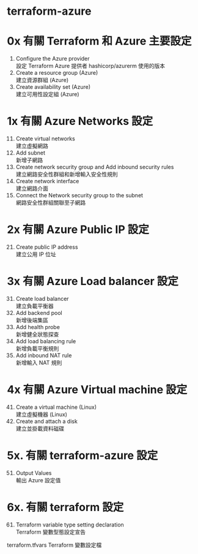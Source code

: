 # terraform-azure

# 0x 有關 Terraform 和 Azure 主要設定
  01. Configure the Azure provider  
      設定 Terraform Azure 提供者 hashicorp/azurerm 使用的版本  
  02. Create a resource group (Azure)  
      建立資源群組 (Azure)  
  03. Create availability set (Azure)  
      建立可用性設定組 (Azure)  

# 1x 有關 Azure Networks 設定  
  11. Create virtual networks  
      建立虛擬網路  
  12. Add subnet  
      新增子網路  
  13. Create network security group and Add inbound security rules  
      建立網路安全性群組和新增輸入安全性規則  
  14. Create network interface  
      建立網路介面  
  15. Connect the Network security group to the subnet  
      網路安全性群組關聯至子網路  

# 2x 有關 Azure Public IP 設定
  21. Create public IP address  
      建立公用 IP 位址  

# 3x 有關 Azure Load balancer 設定
  31. Create load balancer  
      建立負載平衡器  
  32. Add backend pool  
      新增後端集區  
  33. Add health probe  
      新增健全狀態探查  
  34. Add load balancing rule  
      新增負載平衡規則  
  35. Add inbound NAT rule  
      新增輸入 NAT 規則  

# 4x 有關 Azure Virtual machine 設定
  41. Create a virtual machine (Linux)  
      建立虛擬機器 (Linux)  
  42. Create and attach a disk  
      建立並掛載資料磁碟  

# 5x. 有關 terraform-azure 設定
  51. Output Values  
      輸出 Azure 設定值  

# 6x. 有關 terraform 設定
  61. Terraform variable type setting declaration  
      Terraform 變數型態設定宣告  

terraform.tfvars
Terraform 變數設定檔
